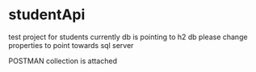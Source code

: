 # studentApi
test project for students 
currently db is pointing to h2 db please change properties to point towards sql server

POSTMAN collection is attached
